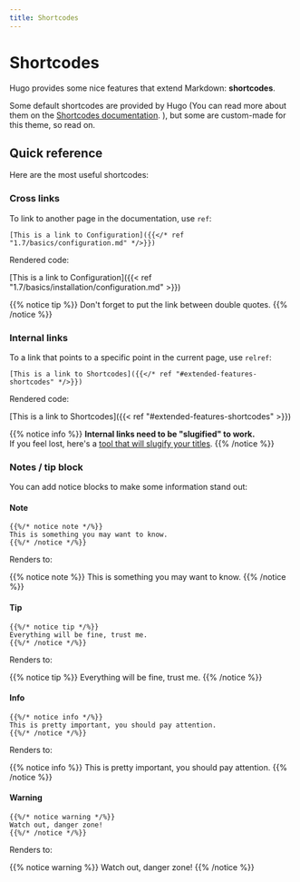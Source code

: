 ```yaml
---
title: Shortcodes
---
```


# Shortcodes

Hugo provides some nice features that extend Markdown: **shortcodes**.

Some default shortcodes are provided by Hugo (You can read more about them on the [Shortcodes documentation](https://gohugo.io/content-management/shortcodes/).
), but some are custom-made for this theme, so read on.

## Quick reference

Here are the most useful shortcodes:

### Cross links

To link to another page in the documentation, use `ref`:

    [This is a link to Configuration]({{</* ref "1.7/basics/configuration.md" */>}})

Rendered code:

[This is a link to Configuration]({{< ref "1.7/basics/installation/configuration.md" >}})

{{% notice tip %}}
Don't forget to put the link between double quotes.
{{% /notice %}}

### Internal links

To a link that points to a specific point in the current page, use `relref`:

    [This is a link to Shortcodes]({{</* ref "#extended-features-shortcodes" */>}})
    
Rendered code:

[This is a link to Shortcodes]({{< ref "#extended-features-shortcodes" >}})

{{% notice info %}}
**Internal links need to be "slugified" to work.**<br>
If you feel lost, here's a [tool that will slugify your titles](https://you.tools/slugify/).
{{% /notice %}}

### Notes / tip block

You can add notice blocks to make some information stand out:

#### Note

```
{{%/* notice note */%}}
This is something you may want to know.
{{%/* /notice */%}}
```

Renders to:

{{% notice note %}}
This is something you may want to know.
{{% /notice %}}

#### Tip

```
{{%/* notice tip */%}}
Everything will be fine, trust me.
{{%/* /notice */%}}
```

Renders to:

{{% notice tip %}}
Everything will be fine, trust me.
{{% /notice %}}

#### Info

```
{{%/* notice info */%}}
This is pretty important, you should pay attention.
{{%/* /notice */%}}
```

Renders to:

{{% notice info %}}
This is pretty important, you should pay attention.
{{% /notice %}}

#### Warning

```
{{%/* notice warning */%}}
Watch out, danger zone!
{{%/* /notice */%}}
```

Renders to:

{{% notice warning %}}
Watch out, danger zone!
{{% /notice %}}
